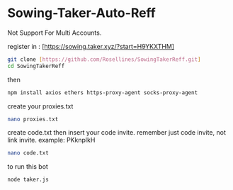 # Sowing-Taker-Auto-Reff
Not Support For Multi Accounts.

register in : [https://sowing.taker.xyz/?start=H9YKXTHM]

```bash
git clone [https://github.com/Rosellines/SowingTakerReff.git]
cd SowingTakerReff
```
then
```bash
npm install axios ethers https-proxy-agent socks-proxy-agent 
```
create your proxies.txt
```bash
nano proxies.txt
```
create code.txt then insert your code invite.
remember just code invite, not link invite.
example: PKknplkH

```bash
nano code.txt
```
to run this bot
```bash
node taker.js
```
